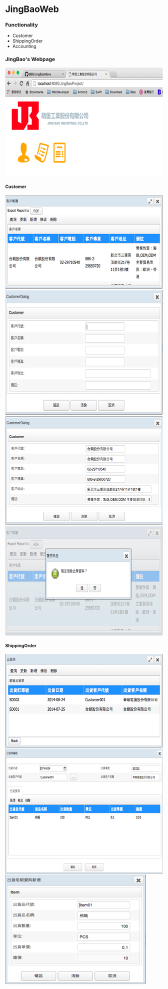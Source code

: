 # JingBaoWeb
<h3>Functionality</h3>
<ul>
  <li>Customer</li>
  <li>ShippingOrder</li>
  <li>Accounting</li>
</ul>
<h3>JingBao's Webpage</h3>
<img src="https://github.com/5BG/JingBaoWeb/blob/master/image/MainPage.png" alt="Menu" width="700" height="350"/>
<h4>Customer</h4>
<img src="https://github.com/5BG/JingBaoWeb/blob/master/image/Customer.png" alt="Menu" width="700" height="300"/>
<img src="https://github.com/5BG/JingBaoWeb/blob/master/image/CustomerAdd.png" alt="Menu" width="700" height="400"/>
<img src="https://github.com/5BG/JingBaoWeb/blob/master/image/CustomerEdit.png" alt="Menu" width="700" height="350"/>
<img src="https://github.com/5BG/JingBaoWeb/blob/master/image/CustomerDetete.png" alt="Menu" width="700" height="350"/>

<h4>ShippingOrder</h4>
<img src="https://github.com/5BG/JingBaoWeb/blob/master/image/shippingOrder.png" alt="Menu" width="700" height="300"/>
<img src="https://github.com/5BG/JingBaoWeb/blob/master/image/shippingOrderEdit.png" alt="Menu" width="700" height="400"/>
<img src="https://github.com/5BG/JingBaoWeb/blob/master/image/shippingOrderDetailEdit.png" alt="Menu" width="450" height="350"/>
